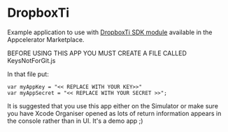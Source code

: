 DropboxTi
=========

Example application to use with [DropboxTi SDK module](https://marketplace.appcelerator.com/apps/4495) available in the Appcelerator Marketplace.

BEFORE USING THIS APP YOU MUST CREATE A FILE CALLED
KeysNotForGit.js

In that file put:

	var myAppKey = "<< REPLACE WITH YOUR KEY>>"
	var myAppSecret = "<< REPLACE WITH YOUR SECRET >>";

It is suggested that you use this app either on the Simulator or make sure you have Xcode Organiser opened as lots of return
information appears in the console rather than in UI. It's a demo app ;)
